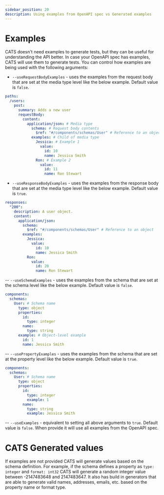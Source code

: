 ```yaml
---
sidebar_position: 20
description: Using examples from OpenAPI spec vs Generated examples
---
```


# Examples

CATS doesn't need examples to generate tests, but they can be useful for understanding the API better. In case your OpenAPI spec has examples, CATS will use them to generate tests.
You can control how examples are being used with the following arguments:

- `--useRequestBodyExamples` - uses the examples from the request body that are set at the media type level like the below example. Default value is `false`.

```yaml
paths:
  /users:
    post:
      summary: Adds a new user
      requestBody:
        content:
          application/json: # Media type
            schema: # Request body contents
              $ref: "#/components/schemas/User" # Reference to an object
            examples: # Child of media type
              Jessica: # Example 1
                value:
                  id: 10
                  name: Jessica Smith
              Ron: # Example 2
                value:
                  id: 11
                  name: Ron Stewart
```

- `--useResponseBodyExamples` - uses the examples from the response body that are set at the media type level like the below example. Default value is `true`.

```yaml
responses:
  "200":
    description: A user object.
    content:
      application/json:
        schema:
          $ref: "#/components/schemas/User" # Reference to an object
        examples:
          Jessica:
            value:
              id: 10
              name: Jessica Smith
          Ron:
            value:
              id: 20
              name: Ron Stewart
```

-- `--useSchemaExamples` - uses the examples from the schema that are set at the schema level like the below example. Default value is `false`.

```yaml
components:
  schemas:
    User: # Schema name
      type: object
      properties:
        id:
          type: integer
        name:
          type: string
      example: # Object-level example
        id: 1
        name: Jessica Smith
```

-- `--usePropertyExamples` - uses the examples from the schema that are set at the property level like the below example. Default value is `true`.

```yaml
components:
  schemas:
    User: # Schema name
      type: object
      properties:
        id:
          type: integer
          example: 1
        name:
          type: string
          example: Jessica Smith
```

-- `--useExamples` - equivalent to setting all above arguments to `true`. Default value is `false`. When provide it will use all examples from the OpenAPI spec.

# CATS Generated values
If examples are not provided CATS will generate values based on the schema definition. For example, if the schema defines a property as `type: integer` and `format: int32` CATS will generate a random integer value between -2147483648 and 2147483647.
It also has build in generators that are able to generate valid names, addresses, emails, etc. based on the property name or format type.